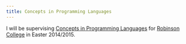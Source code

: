 ```yaml
---
title: Concepts in Programming Languages
---
```


<p>
    I will be supervising <a href="http://www.cl.cam.ac.uk/teaching/1415/ConceptsPL/">Concepts in Programming Languages</a> for <a href="http://www.robinson.cam.ac.uk/">Robinson College</a> in Easter 2014/2015. 
</p>
